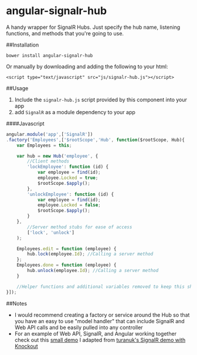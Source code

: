 angular-signalr-hub
=======================

A handy wrapper for SignalR Hubs. Just specify the hub name, listening functions, and methods that you're going to use.

##Installation

`bower install angular-signalr-hub`

Or manually by downloading and adding the following to your html:

`<script type="text/javascript" src="js/signalr-hub.js"></script>`

##Usage

1. Include the `signalr-hub.js` script provided by this component into your app
2. add `SignalR` as a module dependency to your app

####Javascript
```javascript
angular.module('app',['SignalR'])
.factory('Employees',['$rootScope','Hub', function($rootScope, Hub){
	var Employees = this;

	var hub = new Hub('employee', {
		//Client methods
		'lockEmployee': function (id) {
			var employee = find(id);
			employee.Locked = true;
			$rootScope.$apply();
		},
		'unlockEmployee': function (id) {
			var employee = find(id);
			employee.Locked = false;
			$rootScope.$apply();
		}
	}, 
		//Server method stubs for ease of access
		['lock', 'unlock']
	);

	Employees.edit = function (employee) {
		hub.lock(employee.Id); //Calling a server method
	};
	Employees.done = function (employee) {
		hub.unlock(employee.Id); //Calling a server method
	}

	//Helper functions and additional variables removed to keep this short...
}]);
```

##Notes

* I would recommend creating a factory or service around the Hub so that you have an easy to use "model handler" that can include SignalR and Web API calls and be easily pulled into any controller
* For an example of Web API, SignalR, and Angular working together check out this [small demo](https://github.com/JustMaier/signalrgrid) I adapted from [turanuk's SignalR demo with Knockout](https://github.com/turanuk/signalrgrid)